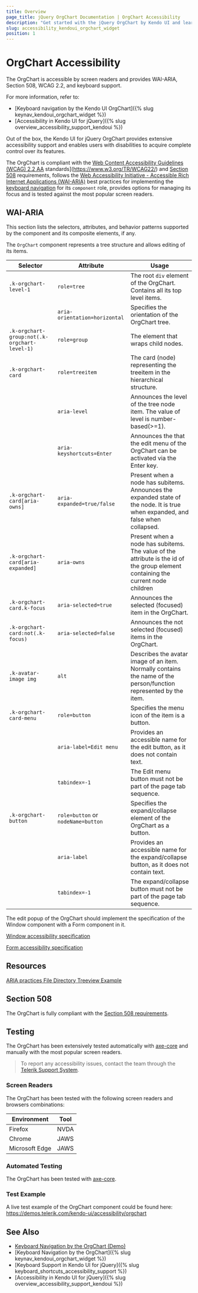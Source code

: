 ```yaml
---
title: Overview
page_title: jQuery OrgChart Documentation | OrgChart Accessibility
description: "Get started with the jQuery OrgChart by Kendo UI and learn about its accessibility support for WAI-ARIA, Section 508, and WCAG 2.2."
slug: accessibility_kendoui_orgchart_widget
position: 1
---
```


# OrgChart Accessibility

The OrgChart is accessible by screen readers and provides WAI-ARIA, Section 508, WCAG 2.2, and keyboard support.

 For more information, refer to:
* [Keyboard navigation by the Kendo UI OrgChart]({% slug keynav_kendoui_orgchart_widget %})
* [Accessibility in Kendo UI for jQuery]({% slug overview_accessibility_support_kendoui %})




Out of the box, the Kendo UI for jQuery OrgChart provides extensive accessibility support and enables users with disabilities to acquire complete control over its features.


The OrgChart is compliant with the [Web Content Accessibility Guidelines (WCAG) 2.2  AA](https://www.w3.org/TR/WCAG22/) standards](https://www.w3.org/TR/WCAG22/) and [Section 508](http://www.section508.gov/) requirements, follows the [Web Accessibility Initiative - Accessible Rich Internet Applications (WAI-ARIA)](https://www.w3.org/WAI/ARIA/apg/) best practices for implementing the [keyboard navigation](#keyboard-navigation) for its `component` role, provides options for managing its focus and is tested against the most popular screen readers.

## WAI-ARIA


This section lists the selectors, attributes, and behavior patterns supported by the component and its composite elements, if any.


The `OrgChart` component represents a tree structure and allows editing of its items.

| Selector | Attribute | Usage |
| -------- | --------- | ----- |
| `.k-orgchart-level-1` | `role=tree` | The root `div` element of the OrgChart. Contains all its top level items. |
|  | `aria-orientation=horizontal` | Specifies the orientation of the OrgChart tree. |
| `.k-orgchart-group:not(.k-orgchart-level-1)` | `role=group` | The element that wraps child nodes. |
| `.k-orgchart-card` | `role=treeitem` | The card (node) representing the treeitem in the hierarchical structure. |
|  | `aria-level` | Announces the level of the tree node item. The value of level is number-based(>=1). |
|  | `aria-keyshortcuts=Enter` | Announces the that the edit menu of the OrgChart can be activated via the Enter key. |
| `.k-orgchart-card[aria-owns]` | `aria-expanded=true/false` | Present when a node has subitems. Announces the expanded state of the node. It is true when expanded, and false when collapsed. |
| `.k-orgchart-card[aria-expanded]` | `aria-owns` | Present when a node has subitems. The value of the attribute is the id of the group element containing the current node children |
| `.k-orgchart-card.k-focus` | `aria-selected=true` | Announces the selected (focused) item in the OrgChart. |
| `.k-orgchart-card:not(.k-focus)` | `aria-selected=false` | Announces the not selected (focused) items in the OrgChart. |
| `.k-avatar-image img` | `alt` | Describes the avatar image of an item. Normally contains the name of the person/function represented by the item. |
| `.k-orgchart-card-menu` | `role=button` | Specifies the menu icon of the item is a button. |
|  | `aria-label=Edit menu` | Provides an accessible name for the edit button, as it does not contain text. |
|  | `tabindex=-1` | The Edit menu button must not be part of the page tab sequence. |
| `.k-orgchart-button` | `role=button` or `nodeName=button` | Specifies the expand/collapse element of the OrgChart as a button. |
|  | `aria-label` | Provides an accessible name for the expand/collapse button, as it does not contain text. |
|  | `tabindex=-1` | The expand/collapse button must not be part of the page tab sequence. |


The edit popup of the OrgChart should implement the specification of the Window component with a Form component in it.

[Window accessibility specification]({{window_a11y_link}})

[Form accessibility specification]({{form_a11y_link}})

## Resources

[ARIA practices File Directory Treeview Example](https://www.w3.org/WAI/ARIA/apg/example-index/treeview/treeview-1/treeview-1a.html)

## Section 508


The OrgChart is fully compliant with the [Section 508 requirements](http://www.section508.gov/).

## Testing


The OrgChart has been extensively tested automatically with [axe-core](https://github.com/dequelabs/axe-core) and manually with the most popular screen readers.

> To report any accessibility issues, contact the team through the [Telerik Support System](https://www.telerik.com/account/support-center).

### Screen Readers


The OrgChart has been tested with the following screen readers and browsers combinations:

| Environment | Tool |
| ----------- | ---- |
| Firefox | NVDA |
| Chrome | JAWS |
| Microsoft Edge | JAWS |



### Automated Testing
The OrgChart has been tested with [axe-core](https://github.com/dequelabs/axe-core).
### Test Example
A live test example of the OrgChart component could be found here: https://demos.telerik.com/kendo-ui/accessibility/orgchart
## See Also
* [Keyboard Navigation by the OrgChart (Demo)](https://demos.telerik.com/kendo-ui/orgchart/keyboard-navigation)
* [Keyboard Navigation by the OrgChart]({% slug keynav_kendoui_orgchart_widget %})
* [Keyboard Support in Kendo UI for jQuery]({% slug keyboard_shortcuts_accessibility_support %})
* [Accessibility in Kendo UI for jQuery]({% slug overview_accessibility_support_kendoui %})